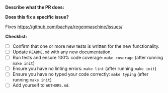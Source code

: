 **Describe what the PR does:**

**Does this fix a specific issue?**

Fixes https://github.com/bachya/regenmaschine/issues/<ISSUE ID>
  
**Checklist:**

- [ ] Confirm that one or more new tests is written for the new functionality.
- [ ] Update `README.md` with any new documentation.
- [ ] Run tests and ensure 100% code coverage: `make coverage` (after running `make init`)
- [ ] Ensure you have no linting errors: `make lint` (after running `make init`)
- [ ] Ensure you have no typed your code correctly: `make typing` (after running `make init`)
- [ ] Add yourself to `AUTHORS.md`.
